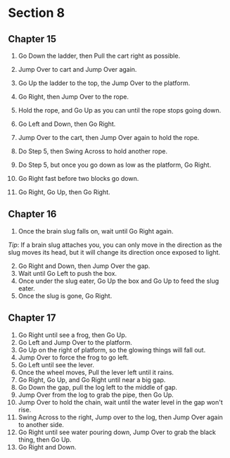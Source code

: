 # Section 8

## Chapter 15

1. Go Down the ladder, then Pull the cart right as possible.
2. Jump Over to cart and Jump Over again.
3. Go Up the ladder to the top, the Jump Over to the platform.
4. Go Right, then Jump Over to the rope.
5. Hold the rope, and Go Up as you can until the rope stops going down.

6. Go Left and Down, then Go Right.
7. Jump Over to the cart, then Jump Over again to hold the rope.
8. Do Step 5, then Swing Across to hold another rope.
9. Do Step 5, but once you go down as low as the platform, Go Right.
10. Go Right fast before two blocks go down.
11. Go Right, Go Up, then Go Right.

## Chapter 16

1. Once the brain slug falls on, wait until Go Right again.

_Tip_: If a brain slug attaches you, you can only move in the direction as the slug moves its head, but it will change its direction once exposed to light.

2. Go Right and Down, then Jump Over the gap.
3. Wait until Go Left to push the box.
4. Once under the slug eater, Go Up the box and Go Up to feed the slug eater.
5. Once the slug is gone, Go Right.

## Chapter 17

1. Go Right until see a frog, then Go Up.
2. Go Left and Jump Over to the platform.
3. Go Up on the right of platform, so the glowing things will fall out.
4. Jump Over to force the frog to go left.
5. Go Left until see the lever.
6. Once the wheel moves, Pull the lever left until it rains.
7. Go Right, Go Up, and Go Right until near a big gap.
8. Go Down the gap, pull the log left to the middle of gap.
9. Jump Over from the log to grab the pipe, then Go Up.
10. Jump Over to hold the chain, wait until the water level in the gap won't rise.
11. Swing Across to the right, Jump over to the log, then Jump Over again to another side.
12. Go Right until see water pouring down, Jump Over to grab the black thing, then Go Up.
13. Go Right and Down.
